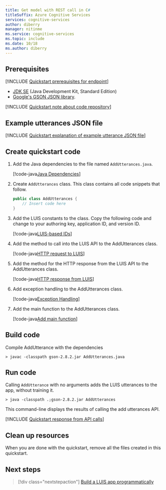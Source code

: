 ```yaml
---
title: Get model with REST call in C#
titleSuffix: Azure Cognitive Services
services: cognitive-services
author: diberry
manager: nitinme
ms.service: cognitive-services
ms.topic: include 
ms.date: 10/18
ms.author: diberry
---
```


## Prerequisites

[!INCLUDE [Quickstart prerequisites for endpoint](../../../includes/cognitive-services-luis-qs-change-model-prereq.md)]
* [JDK SE](https://aka.ms/azure-jdks)  (Java Development Kit, Standard Edition)
* [Google's GSON JSON library](https://github.com/google/gson).

[!INCLUDE [Quickstart note about code repository](../../../includes/cognitive-services-luis-qs-change-model-luis-repo-note.md)]

## Example utterances JSON file

[!INCLUDE [Quickstart explanation of example utterance JSON file](../../../includes/cognitive-services-luis-qs-change-model-json-ex-utt.md)]

## Create quickstart code

1. Add the Java dependencies to the file named `AddUtterances.java`.

   [!code-java[Java Dependencies](~/samples-luis/documentation-samples/quickstarts/change-model/java/AddUtterances.java?range=23-26 "Java Dependencies")]

2. Create `AddUtterances` class. This class contains all code snippets that follow.

    ```Java
    public class AddUtterances {
        // Insert code here
    }
    ```

3. Add the LUIS constants to the class. Copy the following code and change to your authoring key, application ID, and version ID.

   [!code-java[LUIS-based IDs](~/samples-luis/documentation-samples/quickstarts/change-model/java/AddUtterances.java?range=33-44 "LUIS-based IDs")]

4. Add the method to call into the LUIS API to the AddUtterances class. 

   [!code-java[HTTP request to LUIS](~/samples-luis/documentation-samples/quickstarts/change-model/java/AddUtterances.java?range=46-168 "HTTP request to LUIS")]

5. Add the method for the HTTP response from the LUIS API to the AddUtterances class.

   [!code-java[HTTP response from LUIS](~/samples-luis/documentation-samples/quickstarts/change-model/java/AddUtterances.java?range=170-202 "HTTP response from LUIS")]

6. Add exception handling to the AddUtterances class. 

   [!code-java[Exception Handling](~/samples-luis/documentation-samples/quickstarts/change-model/java/AddUtterances.java?range=205-243 "Exception Handling")]

7. Add the main function to the AddUtterances class.

   [!code-java[Add main function](~/samples-luis/documentation-samples/quickstarts/change-model/java/AddUtterances.java?range=245-278 "Add main function")]

## Build code

Compile AddUtterance with the dependencies

```console
> javac -classpath gson-2.8.2.jar AddUtterances.java
```

## Run code
Calling `AddUtterance` with no arguments adds the LUIS utterances to the app, without training it.

```console
> java -classpath .;gson-2.8.2.jar AddUtterances
```

This command-line displays the results of calling the add utterances API. 

[!INCLUDE [Quickstart response from API calls](../../../includes/cognitive-services-luis-qs-change-model-json-results.md)]

## Clean up resources
When you are done with the quickstart, remove all the files created in this quickstart. 

## Next steps
> [!div class="nextstepaction"] 
> [Build a LUIS app programmatically](luis-tutorial-node-import-utterances-csv.md) 
